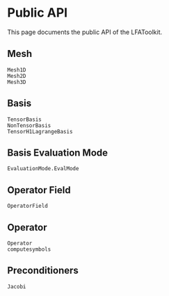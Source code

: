 # Public API

This page documents the public API of the LFAToolkit.

## Mesh

```@docs
Mesh1D
Mesh2D
Mesh3D
```

## Basis

```@docs
TensorBasis
NonTensorBasis
TensorH1LagrangeBasis
```

## Basis Evaluation Mode

```@docs
EvaluationMode.EvalMode
```

## Operator Field

```@docs
OperatorField
```

## Operator

```@docs
Operator
computesymbols
```

## Preconditioners

```@docs
Jacobi
```

